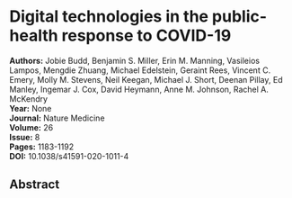 # Digital technologies in the public-health response to COVID-19

**Authors:** Jobie Budd, Benjamin S. Miller, Erin M. Manning, Vasileios Lampos, Mengdie Zhuang, Michael Edelstein, Geraint Rees, Vincent C. Emery, Molly M. Stevens, Neil Keegan, Michael J. Short, Deenan Pillay, Ed Manley, Ingemar J. Cox, David Heymann, Anne M. Johnson, Rachel A. McKendry  
**Year:** None  
**Journal:** Nature Medicine  
**Volume:** 26  
**Issue:** 8  
**Pages:** 1183-1192  
**DOI:** 10.1038/s41591-020-1011-4  

## Abstract


